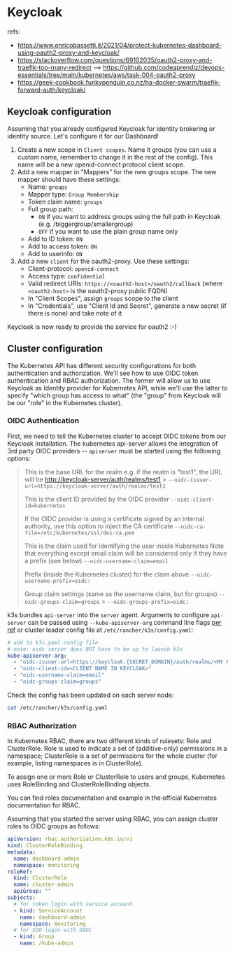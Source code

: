 # Keycloak

refs:

- <https://www.enricobassetti.it/2021/04/protect-kubernetes-dashboard-using-oauth2-proxy-and-keycloak/>
- <https://stackoverflow.com/questions/69102035/oauth2-proxy-and-traefik-too-many-redirect> -->
  <https://github.com/codeaprendiz/devops-essentials/tree/main/kubernetes/aws/task-004-oauth2-proxy>
- <https://geek-cookbook.funkypenguin.co.nz/ha-docker-swarm/traefik-forward-auth/keycloak/>

## Keycloak configuration

Assuming that you already configured Keycloak for identity brokering or identity source. Let's
configure it for our Dashboard!

1. Create a new scope in `Client scopes`. Name it groups (you can use a custom name, remember to
   change it in the rest of the config). This name will be a new openid-connect protocol client
   scope.
2. Add a new mapper in "Mappers" for the new groups scope. The new mapper should have these
   settings:
   - Name: `groups`
   - Mapper type: `Group Membership`
   - Token claim name: `groups`
   - Full group path:
     - `ON` if you want to address groups using the full path in Keycloak (e.g.
       /biggergroup/smallergroup)
     - `OFF` if you want to use the plain group name only
   - Add to ID token: `ON`
   - Add to access token: `ON`
   - Add to userinfo: `ON`
3. Add a new `client` for the oauth2-proxy. Use these settings:
   - Client-protocol: `openid-connect`
   - Access type: `confidential`
   - Valid redirect URIs: `https://<oauth2-host>/oauth2/callback` (where `<oauth2-host>` is the
     oauth2-proxy public FQDN)
   - In "Client Scopes", assign `groups` scope to the client
   - In "Credentials", use "Client Id and Secret", generate a new secret (if there is none) and take
     note of it

Keycloak is now ready to provide the service for oauth2 :-)

## Cluster configuration

The Kubernetes API has different security configurations for both authentication and authorization.
We'll see how to use OIDC token authentication and RBAC authorization. The former will allow us to
use Keycloak as Identity provider for Kubernetes API, while we'll use the latter to specify "which
group has access to what" (the "group" from Keycloak will be our "role" in the Kubernetes cluster).

### OIDC Authentication

First, we need to tell the Kubernetes cluster to accept OIDC tokens from our Keycloak installation.
The kubernetes api-server allows the integration of 3rd party OIDC providers -- `apiserver` must be
started using the following options:

> This is the base URL for the realm e.g. if the realm is "test1", the URL will be
> <http://keycloak-server/auth/realms/test1> >
> `--oidc-issuer-url=https://keycloak-server/auth/realms/test1`
>
> This is the client ID provided by the OIDC provider `--oidc-client-id=kubernetes`
>
> If the OIDC provider is using a certificate signed by an internal authority, use this option to
> inject the CA certificate `--oidc-ca-file=/etc/kubernetes/ssl/dex-ca.pem`
>
> This is the claim used for identifying the user inside Kubernetes Note that everything except
> email claim will be considered only if they have a prefix (see below)
> `--oidc-username-claim=email`
>
> Prefix (inside the Kubernetes cluster) for the claim above `--oidc-username-prefix=oidc:`
>
> Group claim settings (same as the username claim, but for groups) `--oidc-groups-claim=groups` >
> `--oidc-groups-prefix=oidc:`

k3s bundles `api-server` into the `server` agent. Arguments to configure `api-server` can be passed
using `--kube-apiserver-arg` command line flags
[per ref](https://rancher.com/docs/k3s/latest/en/installation/install-options/server-config/) or
cluster leader config file at `/etc/rancher/k3s/config.yaml`:

```yaml
# add to k3s.yaml config file
# note: oidc server does NOT have to be up to launch k3s
kube-apiserver-arg:
  - "oidc-issuer-url=https://keycloak.{SECRET_DOMAIN}/auth/realms/<MY REALM>"
  - "oidc-client-id=<CLIENT NAME IN KEYCLOAK>"
  - "oidc-username-claim=email"
  - "oidc-groups-claim=groups"
```

Check the config has been updated on each server node:

```sh
cat /etc/rancher/k3s/config.yaml
```

### RBAC Authorization

In Kubernetes RBAC, there are two different kinds of rulesets: Role and ClusterRole. Role is used to
indicate a set of (additive-only) permissions in a namespace; ClusterRole is a set of permissions
for the whole cluster (for example, listing namespaces is in ClusterRole).

To assign one or more Role or ClusterRole to users and groups, Kubernetes uses RoleBinding and
ClusterRoleBinding objects.

You can find roles documentation and example in the official Kubernetes documentation for RBAC.

Assuming that you started the server using RBAC, you can assign cluster roles to OIDC groups as
follows:

```yaml
apiVersion: rbac.authorization.k8s.io/v1
kind: ClusterRoleBinding
metadata:
  name: dashboard-admin
  namespace: monitoring
roleRef:
  kind: ClusterRole
  name: cluster-admin
  apiGroup: ""
subjects:
  # for token login with service account
  - kind: ServiceAccount
    name: dashboard-admin
    namespace: monitoring
  # for SSO login with OIDC
  - kind: Group
    name: /kube-admin
```
